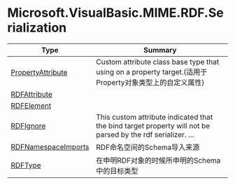 ﻿
# Microsoft.VisualBasic.MIME.RDF.Serialization

|Type|Summary|
|----|-------|
|[PropertyAttribute](./PropertyAttribute.md)|Custom attribute class base type that using on a property target.(适用于Property对象类型上的自定义属性)|
|[RDFAttribute](./RDFAttribute.md)||
|[RDFElement](./RDFElement.md)||
|[RDFIgnore](./RDFIgnore.md)|This custom attribute indicated that the bind target property will not be parsed by the rdf serializer. ...|
|[RDFNamespaceImports](./RDFNamespaceImports.md)|RDF命名空间的Schema导入来源|
|[RDFType](./RDFType.md)|在申明RDF对象的时候所申明的Schema中的目标类型|

